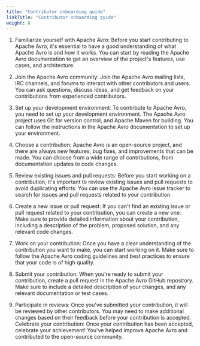 ```yaml
---
title: "Contributor onboarding guide"
linkTitle: "Contributor onboarding guide"
weight: 8
---
```


<!--

 Licensed to the Apache Software Foundation (ASF) under one
 or more contributor license agreements.  See the NOTICE file
 distributed with this work for additional information
 regarding copyright ownership.  The ASF licenses this file
 to you under the Apache License, Version 2.0 (the
 "License"); you may not use this file except in compliance
 with the License.  You may obtain a copy of the License at

   https://www.apache.org/licenses/LICENSE-2.0

 Unless required by applicable law or agreed to in writing,
 software distributed under the License is distributed on an
 "AS IS" BASIS, WITHOUT WARRANTIES OR CONDITIONS OF ANY
 KIND, either express or implied.  See the License for the
 specific language governing permissions and limitations
 under the License.

--> 


1. Familiarize yourself with Apache Avro: Before you start contributing to Apache Avro, it's essential to have a good understanding of what Apache Avro is and how it works. You can start by reading the Apache Avro documentation to get an overview of the project's features, use cases, and architecture.

2. Join the Apache Avro community: Join the Apache Avro mailing lists, IRC channels, and forums to interact with other contributors and users. You can ask questions, discuss ideas, and get feedback on your contributions from experienced contributors.
3. Set up your development environment: To contribute to Apache Avro, you need to set up your development environment. The Apache Avro project uses Git for version control, and Apache Maven for building. You can follow the instructions in the Apache Avro documentation to set up your environment.
4. Choose a contribution: Apache Avro is an open-source project, and there are always new features, bug fixes, and improvements that can be made. You can choose from a wide range of contributions, from documentation updates to code changes.
5. Review existing issues and pull requests: Before you start working on a contribution, it's important to review existing issues and pull requests to avoid duplicating efforts. You can use the Apache Avro issue tracker to search for issues and pull requests related to your contribution.
6. Create a new issue or pull request: If you can't find an existing issue or pull request related to your contribution, you can create a new one. Make sure to provide detailed information about your contribution, including a description of the problem, proposed solution, and any relevant code changes.
7. Work on your contribution: Once you have a clear understanding of the contribution you want to make, you can start working on it. Make sure to follow the Apache Avro coding guidelines and best practices to ensure that your code is of high quality.
8. Submit your contribution: When you're ready to submit your contribution, create a pull request in the Apache Avro GitHub repository. Make sure to include a detailed description of your changes, and any relevant documentation or test cases.
9. Participate in reviews: Once you've submitted your contribution, it will be reviewed by other contributors. You may need to make additional changes based on their feedback before your contribution is accepted.
Celebrate your contribution: Once your contribution has been accepted, celebrate your achievement! You've helped improve Apache Avro and contributed to the open-source community.